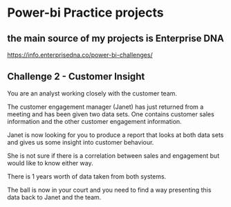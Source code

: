# Power-bi Practice projects 

## the main source of my projects is Enterprise DNA
https://info.enterprisedna.co/power-bi-challenges/

## Challenge 2 - Customer Insight
You are an analyst working closely with the customer team.

The customer engagement manager (Janet) has just returned from a meeting and has been given two data sets. One contains customer sales information and the other customer engagement information.

Janet is now looking for you to produce a report that looks at both data sets and gives us some insight into customer behaviour.

She is not sure if there is a correlation between sales and engagement but would like to know either way.

There is 1 years worth of data taken from both systems.

The ball is now in your court and you need to find a way presenting this data back to Janet and the team.

